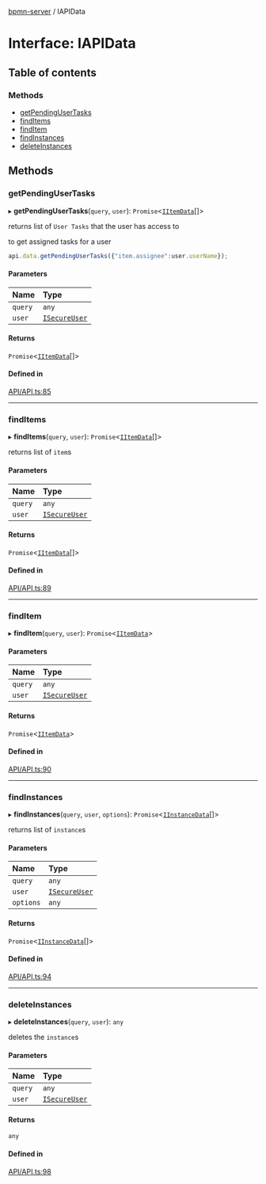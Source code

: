 [bpmn-server](../API.md) / IAPIData

# Interface: IAPIData

## Table of contents

### Methods

- [getPendingUserTasks](IAPIData.md#getpendingusertasks)
- [findItems](IAPIData.md#finditems)
- [findItem](IAPIData.md#finditem)
- [findInstances](IAPIData.md#findinstances)
- [deleteInstances](IAPIData.md#deleteinstances)

## Methods

### getPendingUserTasks

▸ **getPendingUserTasks**(`query`, `user`): `Promise`\<[`IItemData`](IItemData.md)[]\>

returns list of `User Tasks` that the user has access to

to get assigned tasks for a user

```ts
api.data.getPendingUserTasks({"item.assignee":user.userName});
```

#### Parameters

| Name | Type |
| :------ | :------ |
| `query` | `any` |
| `user` | [`ISecureUser`](ISecureUser.md) |

#### Returns

`Promise`\<[`IItemData`](IItemData.md)[]\>

#### Defined in

[API/API.ts:85](https://github.com/bpmnServer/bpmn-server/blob/2a5d20f/src/API/API.ts#L85)

___

### findItems

▸ **findItems**(`query`, `user`): `Promise`\<[`IItemData`](IItemData.md)[]\>

returns list of `item`s

#### Parameters

| Name | Type |
| :------ | :------ |
| `query` | `any` |
| `user` | [`ISecureUser`](ISecureUser.md) |

#### Returns

`Promise`\<[`IItemData`](IItemData.md)[]\>

#### Defined in

[API/API.ts:89](https://github.com/bpmnServer/bpmn-server/blob/2a5d20f/src/API/API.ts#L89)

___

### findItem

▸ **findItem**(`query`, `user`): `Promise`\<[`IItemData`](IItemData.md)\>

#### Parameters

| Name | Type |
| :------ | :------ |
| `query` | `any` |
| `user` | [`ISecureUser`](ISecureUser.md) |

#### Returns

`Promise`\<[`IItemData`](IItemData.md)\>

#### Defined in

[API/API.ts:90](https://github.com/bpmnServer/bpmn-server/blob/2a5d20f/src/API/API.ts#L90)

___

### findInstances

▸ **findInstances**(`query`, `user`, `options`): `Promise`\<[`IInstanceData`](IInstanceData.md)[]\>

returns list of `instance`s

#### Parameters

| Name | Type |
| :------ | :------ |
| `query` | `any` |
| `user` | [`ISecureUser`](ISecureUser.md) |
| `options` | `any` |

#### Returns

`Promise`\<[`IInstanceData`](IInstanceData.md)[]\>

#### Defined in

[API/API.ts:94](https://github.com/bpmnServer/bpmn-server/blob/2a5d20f/src/API/API.ts#L94)

___

### deleteInstances

▸ **deleteInstances**(`query`, `user`): `any`

deletes the `instance`s

#### Parameters

| Name | Type |
| :------ | :------ |
| `query` | `any` |
| `user` | [`ISecureUser`](ISecureUser.md) |

#### Returns

`any`

#### Defined in

[API/API.ts:98](https://github.com/bpmnServer/bpmn-server/blob/2a5d20f/src/API/API.ts#L98)
